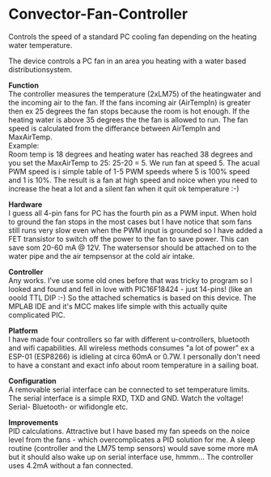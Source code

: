 # Convector-Fan-Controller
Controls the speed of a standard PC cooling fan depending on the heating water temperature.

The device controls a PC fan in an area you heating with a water based distributionsystem.

<b>Function</b><br>
The controller measures the temperature (2xLM75) of the heatingwater and the incoming air to the fan.
If the fans incoming air (AirTempIn) is greater then ex 25 degrees the fan stops because the room is hot enough.
If the heating water is above 35 degrees the the fan is allowed to run. The fan speed is calculated from the differance between AirTempIn and MaxAirTemp. <br>Example:<br>
Room temp is 18 degrees and heating water has reached 38 degrees and you set the MaxAirTemp to 25: 25-20 = 5. We run fan at speed 5.
The acual PWM speed is i simple table of 1-5 PWM speeds where 5 is 100% speed and 1 is 10%.
The result is a fan at high speed and noice when you need to increase the heat a lot and a silent fan when it quit ok temperature :-)

<b>Hardware</b><br>
I guess all 4-pin fans for PC has the fourth pin as a PWM input. When hold to ground the fan stops in the most cases but I have notice that som fans still runs very slow even when the PWM input is grounded so I have added a FET transistor to switch off the power to the fan to save power. This can save som 20-60 mA @ 12V. The watersensor should be attached on to the water pipe and the air tempsensor at the cold air intake.

<b>Controller</b><br>
Any works. I've use some old ones before that was tricky to program so I looked and found and fell in love with PIC16F18424 - just 14-pins! (like an ooold TTL DIP :-) So the attached schematics is based on this device. The MPLAB IDE and it's MCC makes life simple with this actually quite complicated PIC.

<b>Platform</b><br>
I have made four controllers so far with different u-controllers, bluetooth and wifi capabilities. All wireless methods consumes "a lot of power" ex a ESP-01 (ESP8266) is idleling at circa 60mA or 0.7W. I personally don't need to have a constant and exact info about room temperature in a sailing boat.

<b>Configuration</b><br>
A removable serial interface can be connected to set temperature limits. The serial interface is a simple RXD, TXD and GND. Watch the voltage!
Serial- Bluetooth- or wifidongle etc.<br>

<b>Improvements</b><br>
PID calculations. Attractive but I have based my fan speeds on the noice level from the fans - which overcomplicates a PID solution for me.
A sleep routine (controller and the LM75 temp sensors) would save some more mA but it should also wake up on serial interface use, hmmm... 
The controller uses 4.2mA without a fan connected.




